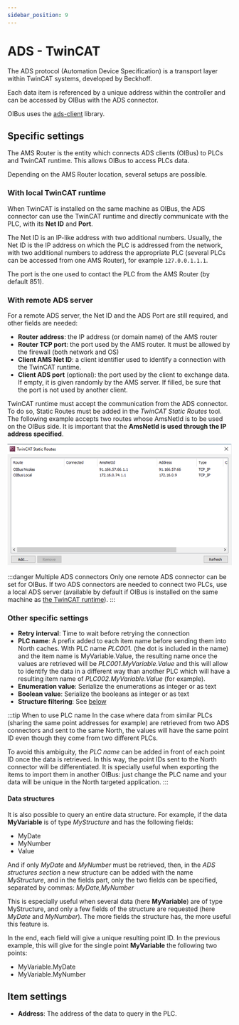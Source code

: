 ```yaml
---
sidebar_position: 9
---
```


# ADS - TwinCAT
The ADS protocol (Automation Device Specification) is a transport layer within TwinCAT systems, developed by 
Beckhoff.

Each data item is referenced by a unique address within the controller and can be accessed by OIBus with the ADS 
connector.

OIBus uses the [ads-client](https://github.com/jisotalo/ads-client) library.

## Specific settings
The AMS Router is the entity which connects ADS clients (OIBus) to PLCs and TwinCAT runtime. This allows OIBus to
access PLCs data.

Depending on the AMS Router location, several setups are possible. 

### With local TwinCAT runtime
When TwinCAT is installed on the same machine as OIBus, the ADS connector can use the TwinCAT runtime and directly 
communicate with the PLC, with its **Net ID** and **Port**.

The Net ID is an IP-like address with two additional numbers. Usually, the Net ID is the IP address on which the PLC is 
addressed from the network, with two additional numbers to address the appropriate PLC (several PLCs can be accessed 
from one AMS Router), for example `127.0.0.1.1.1`.

The port is the one used to contact the PLC from the AMS Router (by default 851).

### With remote ADS server
For a remote ADS server, the Net ID and the ADS Port are still required, and other fields are needed:
- **Router address**: the IP address (or domain name) of the AMS router
- **Router TCP port**: the port used by the AMS router. It must be allowed by the firewall (both network and OS)
- **Client AMS Net ID**: a client identifier used to identify a connection with the TwinCAT runtime.
- **Client ADS port** (optional): the port used by the client to exchange data. If empty, it is given randomly by the 
AMS server. If filled, be sure that the port is not used by another client. 

TwinCAT runtime must accept the communication from the ADS connector. To do so, Static Routes must be added in the 
_TwinCAT Static Routes_ tool. The following example accepts two routes whose AmsNetId is to be used on the OIBus 
side. It is important that the **AmsNetId is used through the IP address specified**.

![TwinCAT Static Routes tool](../../../static/img/guide/south/ads/installation-ads-distant.png)

:::danger Multiple ADS connectors
Only one remote ADS connector can be set for OIBus. If two ADS connectors are needed to connect two PLCs, use a local
ADS server (available by default if OIBus is installed on the same machine as 
[the TwinCAT runtime](#with-local-twincat-runtime)).
:::

### Other specific settings
- **Retry interval**: Time to wait before retrying the connection
- **PLC name**: A prefix added to each item name before sending them into North caches. With PLC name _PLC001._ (the dot 
is included in the name) and the item name is MyVariable.Value, the resulting name once the values are retrieved will be 
_PLC001.MyVariable.Value_ and this will allow to identify the data in a different way than another PLC which will have 
a resulting item name of _PLC002.MyVariable.Value_ (for example).
- **Enumeration value**: Serialize the enumerations as integer or as text
- **Boolean value**: Serialize the booleans as integer or as text
- **Structure filtering**: See [below](#data-structures)

:::tip When to use PLC name
In the case where data from similar PLCs (sharing the same point addresses for example) are retrieved from two ADS
connectors and sent to the same North, the values will have the same point ID even though they come from two different
PLCs.

To avoid this ambiguity, the _PLC name_ can be added in front of each point ID once the data is retrieved. In this way,
the point IDs sent to the North connector will be differentiated. It is specially useful when exporting the items to import 
them in another OIBus: just change the PLC name and your data will be unique in the North targeted application.
:::

#### Data structures
It is also possible to query an entire data structure. For example, if the data **MyVariable** is of type _MyStructure_ and 
has the following fields:
- MyDate
- MyNumber
- Value

And if only _MyDate_ and _MyNumber_ must be retrieved, then, in the _ADS structures section_ a new structure can be added
with the name _MyStructure_, and in the fields part, only the two fields can be specified, separated by commas: 
_MyDate,MyNumber_

This is especially useful when several data (here **MyVariable**) are of type MyStructure, and only a few fields of the 
structure are requested (here _MyDate_ and _MyNumber_). The more fields the structure has, the more useful this feature 
is.

In the end, each field will give a unique resulting point ID. In the previous example, this will give for the single 
point **MyVariable** the following two points:
- MyVariable.MyDate  
- MyVariable.MyNumber

## Item settings
- **Address**: The address of the data to query in the PLC.